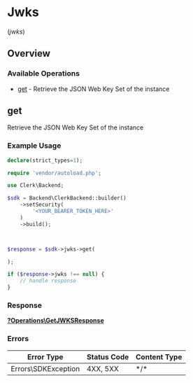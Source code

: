 # Jwks
(*jwks*)

## Overview

### Available Operations

* [get](#get) - Retrieve the JSON Web Key Set of the instance

## get

Retrieve the JSON Web Key Set of the instance

### Example Usage

```php
declare(strict_types=1);

require 'vendor/autoload.php';

use Clerk\Backend;

$sdk = Backend\ClerkBackend::builder()
    ->setSecurity(
        '<YOUR_BEARER_TOKEN_HERE>'
    )
    ->build();



$response = $sdk->jwks->get(

);

if ($response->jwks !== null) {
    // handle response
}
```

### Response

**[?Operations\GetJWKSResponse](../../Models/Operations/GetJWKSResponse.md)**

### Errors

| Error Type          | Status Code         | Content Type        |
| ------------------- | ------------------- | ------------------- |
| Errors\SDKException | 4XX, 5XX            | \*/\*               |